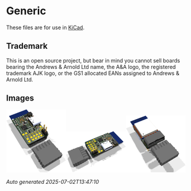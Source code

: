 # Generic

These files are for use in [KiCad](https://www.kicad.org).

## Trademark

This is an open source project, but bear in mind you cannot sell boards bearing the Andrews & Arnold Ltd name, the A&A logo, the registered trademark AJK logo, or the GS1 allocated EANs assigned to Andrews & Arnold Ltd.

## Images

<img src='Generic.png' width=32%><img src='Generic-90.png' width=32%><img src='Generic-bottom.png' width=32%>

*Auto generated 2025-07-02T13:47:10*
